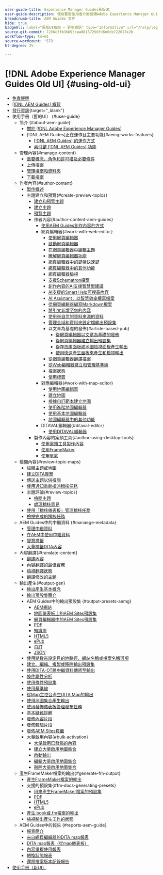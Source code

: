 ```yaml
---
user-guide-title: Experience Manager Guides舊版UI
user-guide-description: 使用舊版使用者介面閱讀Adobe Experience Manager Guides的產品檔案。
breadcrumb-title: AEM Guides 文件
hide: true
badgeAll: label="舊版UI指南 — 更多資訊" type="Informative" url="/help/legacy-product-guide/disclaimer.md" tooltip="舊版UI指南"
source-git-commit: 7286c3fb36695caa08157296fd6e0de722078c2b
workflow-type: tm+mt
source-wordcount: '573'
ht-degree: 3%

---
```



# [!DNL Adobe Experience Manager Guides Old UI] {#using-old-ui}

- [免責聲明](disclaimer.md)
- [[!DNL AEM Guides] 概覽](overview.md)
- [發行資訊](https://experienceleague.adobe.com/zh-hant/docs/experience-manager-guides/using/release-info/aem-guides-releases-roadmap){target="_blank"}
- 使用手冊（舊的UI） {#user-guide}
   - 簡介 {#about-aem-guide}
      - [關於 [!DNL Adobe Experience Manager Guides]](./user-guide/intro.md)
      - [!DNL AEM Guides]正在運作且主要功能{#aemg-works-features}
         - [ [!DNL AEM Guides] 的運作方式](./user-guide/intro-how-dxml-works.md)
         - [索引鍵 [!DNL AEM Guides] 功能](./user-guide/intro-dxml-features.md)
   - 管理內容{#manage-content}
      - [重要概念、角色和許可權及必要條件](./user-guide/authoring.md)
      - [上傳檔案](./user-guide/authoring-upload-existing-files.md)
      - [管理檔案和資料夾](./user-guide/authoring-file-management.md)
      - [下載檔案](./user-guide/authoring-download-assets.md)
   - 作者內容{#author-content}
      - [製作概述](./user-guide/authoring-content.md)
      - 主題建立和預覽{#create-preview-topics}
         - [建立和預覽主題](./user-guide/create-preview-topics.md)
         - [建立主題](./user-guide/web-editor-create-topics.md)
         - [預覽主題](./user-guide/web-editor-preview-topics.md)
         - 作者內容{#author-content-aem-guides}
            - [使用AEM Guides創作內容的方式](./user-guide/authoring-content-xml-doc.md)
            - 網頁編輯器{#work-with-web-editor}
               - [使用網頁編輯器](./user-guide/web-editor.md)
               - [啟動網頁編輯器](./user-guide/web-editor-launch-editor.md)
               - [在網頁編輯器中編輯主題](./user-guide/web-editor-edit-topics.md)
               - [瞭解網頁編輯器功能](./user-guide/web-editor-features.md)
               - [網頁編輯器中的鍵盤快速鍵](./user-guide/web-editor-keyboard-shortcuts.md)
               - [網頁編輯器中的其他功能](./user-guide/web-editor-other-features.md)
               - [網頁編輯器檢視](./user-guide/web-editor-views.md)
               - [支援Schematron檔案](./user-guide/support-schematron-file.md)
               - [創作內容的AI支援智慧型建議](./user-guide/authoring-ai-based-smart-suggestions.md)
               - [AI支援的Smart Help可搜尋內容](./user-guide/ai-based-smart-help.md)
               - [AI Assistant，以智慧效率撰寫檔案](./user-guide/ai-assistant-right-panel.md)
               - [從網頁編輯器編寫Markdown檔案](./user-guide/web-editor-markdown-topic.md)
               - [將引文新增至您的內容](./user-guide/web-editor-apply-citations.md)
               - [使用來自您的資料來源的資料](./user-guide/web-editor-content-snippet.md)
               - [管理全域和資料夾設定檔輸出預設集](./user-guide/web-editor-manage-output-presets.md)
               - 以文章為基礎的發佈{#article-based-pub}
                  - [從網頁編輯器以文章為基礎的發佈](./user-guide/web-editor-article-publishing.md)
                  - [從網頁編輯器建立輸出預設集](./user-guide/web-editor-article-publishing-presets.md)
                  - [從存放庫面板或地圖檢視面板產生輸出](./user-guide/web-editor-article-publishing-output.md)
                  - [使用快速產生面板來產生和檢視輸出](./user-guide/web-editor-quick-generate-panel.md)
               - [從網頁編輯器翻譯檔案](./user-guide/translate-documents-web-editor.md)
               - [從Web編輯器建立和管理基準線](./user-guide/web-editor-baseline.md)
               - [檔案狀態](./user-guide/web-editor-document-states.md)
               - [使用標籤](./user-guide/web-editor-use-label.md)
            - 對應編輯器{#work-with-map-editor}
               - [使用地圖編輯器](./user-guide/map-editor.md)
               - [建立地圖](./user-guide/map-editor-create-map.md)
               - [根據自訂範本建立地圖](./user-guide/create-maps-customized-templates.md)
               - [使用進階地圖編輯器](./user-guide/map-editor-advanced-map-editor.md)
               - [使用基本地圖編輯器](./user-guide/map-editor-basic-map-editor.md)
               - [地圖編輯器中的其他功能](./user-guide/map-editor-other-features.md)
            - DITAVAL編輯器{#ditaval-editor}
               - [使用DITAVAL編輯器](./user-guide/ditaval-editor.md)
         - 製作內容的案頭工具{#author-using-desktop-tools}
            - [使用案頭工具製作內容](./user-guide/author-desktop-tools.md)
            - [使用FrameMaker](./user-guide/author-desktop-framemaker.md)
            - [使用氧氣](./user-guide/author-desktop-oxygen.md)
   - 檢閱內容{#review-topic-maps}
      - [檢閱主題或地圖](./user-guide/review.md)
      - [建立DITA專案](./user-guide/authoring-create-dita-project.md)
      - [傳送主題以供檢閱](./user-guide/review-send-topics-for-review.md)
      - [使用通知重新指派稽核任務](./user-guide/reassign-review-using-notification.md)
      - 主題評論{#review-topics}
         - [檢閱主題](./user-guide/review-topics.md)
         - [處理稽核意見](./user-guide/review-address-review-comments.md)
      - [使用「稽核儀表板」管理稽核任務](./user-guide/review-manage-tasks-review-dashboard.md)
      - [檢視完成的稽核任務](./user-guide/review-view-completed-task.md)
   - AEM Guides中的中繼資料 {#manaege-metadata}
      - [管理中繼資料](./user-guide/manage-metadata.md)
      - [在AEM中使用中繼資料](./user-guide/metadata-dita.md)
      - [智慧標籤](./user-guide/web-editor-smart-tagging.md)
      - [大量標籤DITA內容](./user-guide/map-editor-bulk-tagging.md)
   - 內容翻譯{#translate-content}
      - [翻譯內容](./user-guide/translation.md)
      - [內容翻譯的最佳實務](./user-guide/translation-first-time.md)
      - [檢視翻譯狀態](./user-guide/translation-view-trans-state-6234.md)
      - [翻譯修改的主題](./user-guide/translation-modified-topics-6234.md)
   - 輸出產生{#output-gen}
      - [輸出產生基本概念](./user-guide/generate-output.md)
      - [輸出預設集簡介](./user-guide/generate-output-understand-presets.md)
      - AEM Guides中的輸出預設集 {#output-presets-aemg}
         - [AEM網站](./user-guide/generate-output-aem-site.md)
         - [地圖儀表板上的AEM Sites預設集](./user-guide/generate-output-aem-site-map-dashboard.md)
         - [網頁編輯器中的AEM Sites預設集](./user-guide/generate-output-aem-site-web-editor.md)
         - [PDF](./user-guide/generate-output-pdf.md)
         - [知識庫](./user-guide/generate-output-knowledge-base.md)
         - [HTML5](./user-guide/generate-output-html5.md)
         - [ePub](./user-guide/generate-output-epub.md)
         - [自訂](./user-guide/generate-output-custom.md)
         - [JSON](./user-guide/generate-output-json.md)
      - [使用變數來設定目的地路徑、網站名稱或檔案名稱選項](./user-guide/generate-output-use-variables.md)
      - [建立、編輯、複製或移除輸出預設集](./user-guide/generate-output-create-edit-preset.md)
      - [使用DITA-OT將中繼資料傳遞至輸出](./user-guide/pass-metadata-dita-ot.md)
      - [條件屬性分析](./user-guide/generate-output-conditional-attribute-profiling.md)
      - [使用條件預設集](./user-guide/generate-output-use-condition-presets.md)
      - [使用基準線](./user-guide/generate-output-use-baseline-for-publishing.md)
      - [從Map主控台產生DITA Map的輸出](./user-guide/generate-output-for-a-dita-map.md)
      - [使用地圖集合產生輸出](./user-guide/generate-output-use-map-collection-output-generation.md)
      - [使用發佈儀表板管理發布任務](./user-guide/generate-output-publish-dashboard.md)
      - [基本疑難排解](./user-guide/generate-output-basic-troubleshooting.md)
      - [發佈內容片段](./user-guide/publish-content-fragment.md)
      - [發佈體驗片段](./user-guide/publish-experience-fragment.md)
      - [發佈AEM Sites頁面](./user-guide/publish-aem-sites.md)
      - 大量啟用內容{#bulk-activation}
         - [大量啟用已發佈的內容](./user-guide/conf-bulk-activation.md)
         - [建立大量啟用地圖集合](./user-guide/conf-bulk-activation-create-map-collection.md)
         - [啟動輸出](./user-guide/conf-bulk-activation-publish-map-collection.md)
         - [編輯大量啟用地圖集合](./user-guide/conf-bulk-activation-edit-map-collection.md)
         - [刪除大量啟用地圖集合](./user-guide/conf-bulk-activation-delete-map-collection.md)
   - 產生FrameMaker檔案的輸出{#generate-fm-output}
      - [產生FrameMaker檔案的輸出](./user-guide/fm-output-generatation.md)
      - 支援的預設集{#fm-docs-generating-presets}
         - [用來產生FrameMaker檔案的預設集](./user-guide/fm-output-understand-presets.md)
         - [PDF](./user-guide/fm-output-pdf-preset.md)
         - [HTML5](./user-guide/fm-output-html5-preset.md)
         - [ePub](./user-guide/fm-output-epub-preset.md)
      - [產生.book或.fm檔案的輸出](./user-guide/fm-output-generate.md)
      - [檢視輸出產生工作的狀態](./user-guide/fm-output-view-status.md)
   - AEM Guides中的報告 {#reports-aem-guide}
      - [報表簡介](./user-guide/reports-intro.md)
      - [來自網頁編輯器的DITA map報表](./user-guide/reports-web-editor.md)
      - [DITA map報表（從map儀表板）](./user-guide/reports-ditamap.md)
      - [內容重複使用報表](./user-guide/reports-content-reuse.md)
      - [轉換狀態報表](./user-guide/reports-convertion-status.md)
      - [還原檔案版本記錄報告](./user-guide/reports-reverted-file-version-history.md)
- [使用手冊（新UI）](https://experienceleague.adobe.com/zh-hant/docs/experience-manager-guides/using/user-guide/about-aemg/intro)

